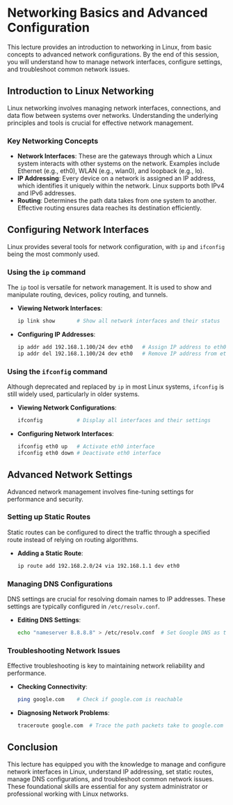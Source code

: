 # Networking Basics and Advanced Configuration

This lecture provides an introduction to networking in Linux, from basic concepts to advanced network configurations. By the end of this session, you will understand how to manage network interfaces, configure settings, and troubleshoot common network issues.

## Introduction to Linux Networking

Linux networking involves managing network interfaces, connections, and data flow between systems over networks. Understanding the underlying principles and tools is crucial for effective network management.

### Key Networking Concepts

- **Network Interfaces**: These are the gateways through which a Linux system interacts with other systems on the network. Examples include Ethernet (e.g., eth0), WLAN (e.g., wlan0), and loopback (e.g., lo).
- **IP Addressing**: Every device on a network is assigned an IP address, which identifies it uniquely within the network. Linux supports both IPv4 and IPv6 addresses.
- **Routing**: Determines the path data takes from one system to another. Effective routing ensures data reaches its destination efficiently.

## Configuring Network Interfaces

Linux provides several tools for network configuration, with `ip` and `ifconfig` being the most commonly used.

### Using the `ip` command

The `ip` tool is versatile for network management. It is used to show and manipulate routing, devices, policy routing, and tunnels.

- **Viewing Network Interfaces**:
  ```bash
  ip link show       # Show all network interfaces and their status
  ```

- **Configuring IP Addresses**:
  ```bash
  ip addr add 192.168.1.100/24 dev eth0   # Assign IP address to eth0
  ip addr del 192.168.1.100/24 dev eth0   # Remove IP address from eth0
  ```

### Using the `ifconfig` command

Although deprecated and replaced by `ip` in most Linux systems, `ifconfig` is still widely used, particularly in older systems.

- **Viewing Network Configurations**:
  ```bash
  ifconfig           # Display all interfaces and their settings
  ```

- **Configuring Network Interfaces**:
  ```bash
  ifconfig eth0 up   # Activate eth0 interface
  ifconfig eth0 down # Deactivate eth0 interface
  ```

## Advanced Network Settings

Advanced network management involves fine-tuning settings for performance and security.

### Setting up Static Routes

Static routes can be configured to direct the traffic through a specified route instead of relying on routing algorithms.

- **Adding a Static Route**:
  ```bash
  ip route add 192.168.2.0/24 via 192.168.1.1 dev eth0
  ```

### Managing DNS Configurations

DNS settings are crucial for resolving domain names to IP addresses. These settings are typically configured in `/etc/resolv.conf`.

- **Editing DNS Settings**:
  ```bash
  echo "nameserver 8.8.8.8" > /etc/resolv.conf  # Set Google DNS as the DNS resolver
  ```

### Troubleshooting Network Issues

Effective troubleshooting is key to maintaining network reliability and performance.

- **Checking Connectivity**:
  ```bash
  ping google.com    # Check if google.com is reachable
  ```

- **Diagnosing Network Problems**:
  ```bash
  traceroute google.com  # Trace the path packets take to google.com
  ```

## Conclusion

This lecture has equipped you with the knowledge to manage and configure network interfaces in Linux, understand IP addressing, set static routes, manage DNS configurations, and troubleshoot common network issues. These foundational skills are essential for any system administrator or professional working with Linux networks.